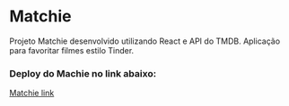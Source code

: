 # Matchie
 Projeto Matchie desenvolvido utilizando React e API do TMDB. Aplicação para favoritar filmes estilo Tinder.

 
### Deploy do Machie no link abaixo:
[Matchie link](https://matchie.vercel.app)



